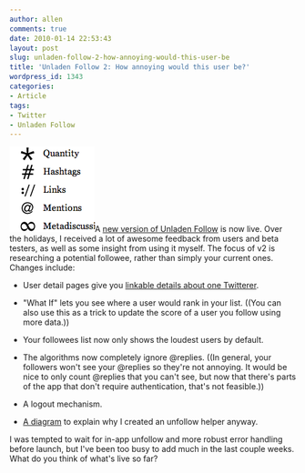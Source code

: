 ```yaml
---
author: allen
comments: true
date: 2010-01-14 22:53:43
layout: post
slug: unladen-follow-2-how-annoying-would-this-user-be
title: 'Unladen Follow 2: How annoying would this user be?'
wordpress_id: 1343
categories:
- Article
tags:
- Twitter
- Unladen Follow
---
```


![](/images/wp-uploads/2010/01/unladen2.png)A [new version of Unladen Follow](http://www.unladenfollow.com/) is now live. Over the holidays, I received a lot of awesome feedback from users and beta testers, as well as some insight from using it myself. The focus of v2 is researching a potential followee, rather than simply your current ones. Changes include:




	
  * User detail pages give you [linkable details about one Twitterer](http://www.unladenfollow.com/u/codinghorror/).

	
  * "What If" lets you see where a user would rank in your list. ((You can also use this as a trick to update the score of a user you follow using more data.))

	
  * Your followees list now only shows the loudest users by default.

	
  * The algorithms now completely ignore @replies. ((In general, your followers won't see your @replies so they're not annoying. It would be nice to only count @replies that you can't see, but now that there's parts of the app that don't require authentication, that's not feasible.))

	
  * A logout mechanism.

	
  * [A diagram](http://www.unladenfollow.com/anatomy/) to explain why I created an unfollow helper anyway.



I was tempted to wait for in-app unfollow and more robust error handling before launch, but I've been too busy to add much in the last couple weeks. What do you think of what's live so far?
